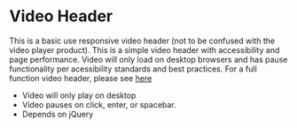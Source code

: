 # Video Header
This is a basic use responsive video header (not to be confused with the video player product). This is a simple video header with accessibility and page performance. Video will only load on desktop browsers and has pause functionality per acessibility standards and best practices. For a full function video header, please see [here](https://github.comcast.com/eBiz/video-player) 
* Video will only play on desktop
* Video pauses on click, enter, or spacebar.
* Depends on jQuery